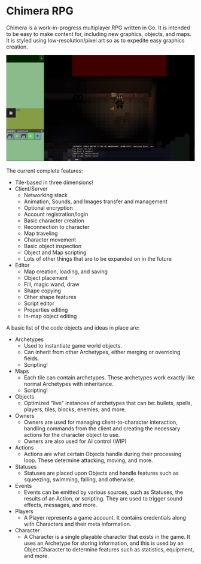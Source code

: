 # Chimera RPG
Chimera is a work-in-progress multiplayer RPG written in Go. It is intended to be easy to make content for, including new graphics, objects, and maps. It is styled using low-resolution/pixel art so as to expedite easy graphics creation.

![Client Screenshot 23/08/09](https://raw.githubusercontent.com/chimera-rpg/.github/main/profile/screenshot-230809.png)

The current complete features:
  * Tile-based in three dimensions!
  * Client/Server
    * Networking stack
    * Animation, Sounds, and Images transfer and management
    * Optional encryption
    * Account registration/login
    * Basic character creation
    * Reconnection to character
    * Map traveling
    * Character movement
    * Basic object inspection
    * Object and Map scripting
    * Lots of other things that are to be expanded on in the future
  * Editor
    * Map creation, loading, and saving
    * Object placement
    * Fill, magic wand, draw
    * Shape copying
    * Other shape features
    * Script editor
    * Properties editing
    * In-map object editing

A basic list of the code objects and ideas in place are:
  * Archetypes
    * Used to instantiate game world objects.
    * Can inherit from other Archetypes, either merging or overriding fields.
    * Scripting!
  * Maps
    * Each tile can contain archetypes. These archetypes work exactly like normal Archetypes with inheritance.
    * Scripting!
  * Objects
    * Optimized "live" instances of archetypes that can be: bullets, spells, players, tiles, blocks, enemies, and more.
  * Owners
    * Owners are used for managing client-to-character interaction, handling commands from the client and creating the necessary actions for the character object to use.
    * Owners are also used for AI control (WIP)
  * Actions
    * Actions are what certain Objects handle during their processing loop. These determine attacking, moving, and more.
  * Statuses
    * Statuses are placed upon Objects and handle features such as squeezing, swimming, falling, and otherwise.
  * Events
    * Events can be emitted by various sources, such as Statuses, the results of an Action, or scripting. They are used to trigger sound effects, messages, and more.
  * Players
    * A Player represents a game account. It contains credentials along with Characters and their meta information.
  * Character
    * A Character is a single playable character that exists in the game. It uses an Archetype for storing information, and this is used by an ObjectCharacter to determine features such as statistics, equipment, and more.
